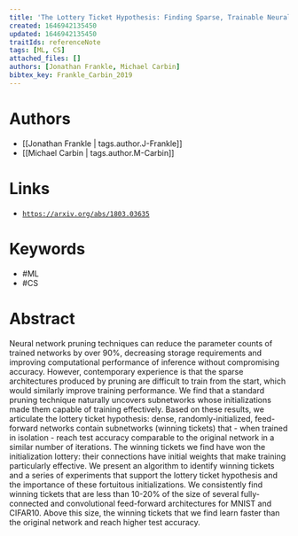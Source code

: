 ```yaml
---
title: 'The Lottery Ticket Hypothesis: Finding Sparse, Trainable Neural Networks'
created: 1646942135450
updated: 1646942135450
traitIds: referenceNote
tags: [ML, CS]
attached_files: []
authors: [Jonathan Frankle, Michael Carbin]
bibtex_key: Frankle_Carbin_2019
---
```

# Authors
 - [[Jonathan Frankle | tags.author.J-Frankle]]
 - [[Michael Carbin | tags.author.M-Carbin]]

# Links
 - [`https://arxiv.org/abs/1803.03635`](https://arxiv.org/abs/1803.03635)

# Keywords
 - #ML
 - #CS


# Abstract  
Neural network pruning techniques can reduce the parameter counts of trained networks by over 90%, decreasing storage requirements and improving computational performance of inference without compromising accuracy. However, contemporary experience is that the sparse architectures produced by pruning are difficult to train from the start, which would similarly improve training performance. We find that a standard pruning technique naturally uncovers subnetworks whose initializations made them capable of training effectively. Based on these results, we articulate the lottery ticket hypothesis: dense, randomly-initialized, feed-forward networks contain subnetworks (winning tickets) that - when trained in isolation - reach test accuracy comparable to the original network in a similar number of iterations. The winning tickets we find have won the initialization lottery: their connections have initial weights that make training particularly effective. We present an algorithm to identify winning tickets and a series of experiments that support the lottery ticket hypothesis and the importance of these fortuitous initializations. We consistently find winning tickets that are less than 10-20% of the size of several fully-connected and convolutional feed-forward architectures for MNIST and CIFAR10. Above this size, the winning tickets that we find learn faster than the original network and reach higher test accuracy.

